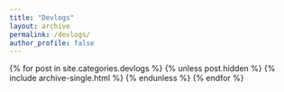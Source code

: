 ```yaml
---
title: "Devlogs"
layout: archive
permalink: /devlogs/
author_profile: false
---
```


{% for post in site.categories.devlogs %}
  {% unless post.hidden %}
    {% include archive-single.html %}
  {% endunless %}
{% endfor %}
